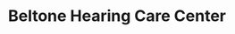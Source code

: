 ---
title: "Beltone Hearing Care Center"
url: /topeka/beltone-hearing-care-center/
shop: hearing aids
---
